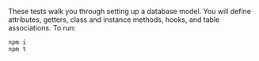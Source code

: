 These tests walk you through setting up a database model. You will define attributes, getters, class and instance methods, hooks, and table associations. To run:

```
npm i
npm t
```
